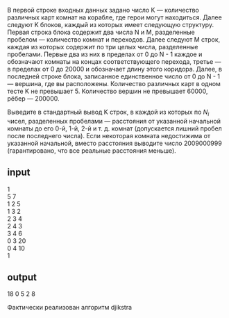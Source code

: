 В первой строке входных данных задано число K — количество различных карт комнат на корабле, где герои могут находиться. Далее следуют K блоков, каждый из которых имеет следующую структуру.
Первая строка блока содержит два числа N и M, разделенные пробелом — количество комнат и переходов. Далее следуют M строк, каждая из которых содержит по три целых числа, разделенные пробелами. Первые два из них в пределах от 0 до N - 1 каждое и обозначают комнаты на концах соответствующего перехода, третье — в пределах от 0 до 20000 и обозначает длину этого коридора. Далее, в последней строке блока, записанное единственное число от 0 до N - 1 — вершина, где вы расположены.
Количество различных карт в одном тесте K не превышает 5. Количество вершин не превышает 60000, рёбер — 200000.

Выведите в стандартный вывод K строк, в каждой из которых по $N_i$ чисел, разделенных пробелами — расстояния от указанной начальной комнаты до его 0-й, 1-й, 2-й и т. д. комнат (допускается лишний пробел после последнего числа). Если некоторая комната недостижима от указанной начальной, вместо расстояния выводите число 2009000999 (гарантировано, что все реальные расстояния меньше).

## input

1\
5 7\
1 2 5\
1 3 2\
2 3 4\
2 4 3\
3 4 6\
0 3 20\
0 4 10\
1

## output

18 0 5 2 8 

Фактически реализован алгоритм djikstra